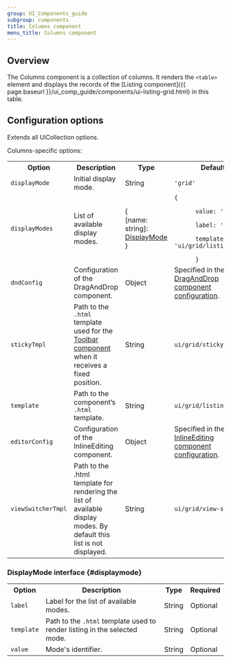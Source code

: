 ```yaml
---
group: UI_Components_guide
subgroup: components
title: Columns component
menu_title: Columns component
---
```


## Overview

The Columns component is a collection of columns. It renders the `<table>` element and displays the records of the [Listing component]({{ page.baseurl }}/ui_comp_guide/components/ui-listing-grid.html) in this table.

## Configuration options

Extends all UiCollection options.

Columns-specific options:

<table>
  <tr>
    <th>
      Option
    </th>
    <th>
      Description
    </th>
    <th>
      Type
    </th>
    <th>
      Default
    </th>
  </tr>
  <tr>
    <td>
      <code>displayMode</code>
    </td>
    <td>
      Initial display mode.
    </td>
    <td>
      String
    </td>
    <td>
      <code>'grid'</code>
    </td>
  </tr>
  <tr>
    <td>
      <code>displayModes</code>
    </td>
    <td>
      List of available display modes.
    </td>
    <td>
      {<br />
      [name: string]: <a href="#displaymode">DisplayMode</a><br />
      }
    </td>
    <td>
      <code>{<br />
      value: 'grid',<br />
      label: 'Grid',<br />
      template: 'ui/grid/listing'<br />
      }</code>
    </td>
  </tr>
  <tr>
    <td>
      <code>dndConfig</code>
    </td>
    <td>
      Configuration of the DragAndDrop component.
    </td>
    <td>
      Object
    </td>
    <td>
      Specified in the <a href="{{ page.baseurl }}/ui_comp_guide/components/ui-draganddrop.html">DragAndDrop component configuration</a>.
    </td>
  </tr>
  <tr>
    <td>
      <code>stickyTmpl</code>
    </td>
    <td>
      Path to the <code>.html</code> template used for the <a href="{{ page.baseurl }}/ui_comp_guide/components/ui-toolbar.html"> Toolbar component</a> when it receives a fixed position.
    </td>
    <td>
      String
    </td>
    <td>
      <code>ui/grid/sticky/listing</code>
    </td>
  </tr>
  <tr>
    <td>
      <code>template</code>
    </td>
    <td>
      Path to the component’s <code>.html</code> template.
    </td>
    <td>
      String
    </td>
    <td>
      <code>ui/grid/listing</code>
    </td>
  </tr>
  <tr>
    <td>
      <code>editorConfig</code>
    </td>
    <td>
      Configuration of the InlineEditing component.
    </td>
    <td>
      Object
    </td>
    <td>
      Specified in the <a href="{{ page.baseurl }}/ui_comp_guide/components/ui-insertlisting.html">
      InlineEditing component configuration</a>.
    </td>
  </tr>
  <tr>
    <td>
      <code>viewSwitcherTmpl</code>
    </td>
    <td>
      Path to the .html template for rendering the list of
      available display modes. By default this list is not
      displayed.
    </td>
    <td>
      String
    </td>
    <td>
      <code>ui/grid/view-switcher</code>
    </td>
  </tr>
</table>

### DisplayMode interface {#displaymode}

<table>
  <tr>
    <th>
      Option
    </th>
    <th>
      Description
    </th>
    <th>
      Type
    </th>
    <th>
      Required
    </th>
  </tr>
  <tr>
    <td>
      <code>label</code>
    </td>
    <td>
      Label for the list of available modes.
    </td>
    <td>
      String
    </td>
    <td>
      Optional
    </td>
  </tr>
  <tr>
    <td>
      <code>template</code>
    </td>
    <td>
      Path to the <code>.html</code> template used to render
      listing in the selected mode.
    </td>
    <td>
      String
    </td>
    <td>
      Optional
    </td>
  </tr>
  <tr>
    <td>
      <code>value</code>
    </td>
    <td>
      Mode's identifier.
    </td>
    <td>
      String
    </td>
    <td>
      Optional
    </td>
  </tr>
</table>
